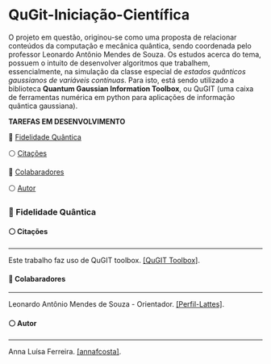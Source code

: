 # QuGit-Iniciação-Científica

O projeto em questão, originou-se como uma proposta de relacionar conteúdos da computação e mecânica quântica, sendo coordenada pelo professor Leonardo Antônio Mendes de Souza. Os estudos acerca do tema, possuem o intuito de desenvolver algoritmos que trabalhem, essencialmente, na simulação da classe especial de *estados quânticos gaussianos de variáveis ​​contínuas*. 
Para isto, está sendo utilizado a biblioteca **Quantum Gaussian Information Toolbox**, ou QuGIT (uma caixa de ferramentas numérica em python para aplicações de informação quântica gaussiana). 

**TAREFAS EM DESENVOLVIMENTO**

🔵 [Fidelidade Quântica](#Objetivos-1)

<div id="Objetivos-1">
<!-- Seu conteúdo para a Objetivos -->
</div>

⚪ [Citações](#autores-3)

<div id="autores-3">
<!-- Seu conteúdo para Autores -->
</div>

🔵 [Colabaradores](#colab-4)

<div id="colab-4">
<!-- Seu conteúdo para Autores -->
</div>

⚪ [Autor](#autor-5)

<div id="autor-5">
<!-- Seu conteúdo para Autores -->
</div>

### 🔵 Fidelidade Quântica


#### ⚪ Citações
___
Este trabalho faz uso de QuGIT toolbox. [[QuGIT Toolbox]](https://arxiv.org/abs/2201.06368).

#### 🔵 Colabaradores 
___

Leonardo Antônio Mendes de Souza - Orientador. [[Perfil-Lattes]](http://lattes.cnpq.br/9817332779478274).

#### ⚪ Autor
___

Anna Luísa Ferreira. [[annafcosta]](https://github.com/annafcosta).


